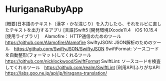 # HuriganaRubyApp
[概要]日本語のテキスト（漢字・かな混じり）を入力したら、それをルビに直したテキストを出力するアプリ
[言語]Swift5 [開発環境]Xcode11.4　iOS 10.15.4 
[使用ライブラリ]
　Alamofire： HTTP通信のためのツール　https://github.com/Alamofire/Alamofire
  SwiftyJSON: JSON解析のためのツール　https://github.com/SwiftyJSON/SwiftyJSON
  SwiftFormat: ソースコードを自動整形(フォーマット)してくれるツール　https://github.com/nicklockwood/SwiftFormat
  SwiftLint: ソースコードを検査してくれるツール　https://github.com/realm/SwiftLint
[利用API]ふりがなAPI https://labs.goo.ne.jp/api/jp/hiragana-translation/
